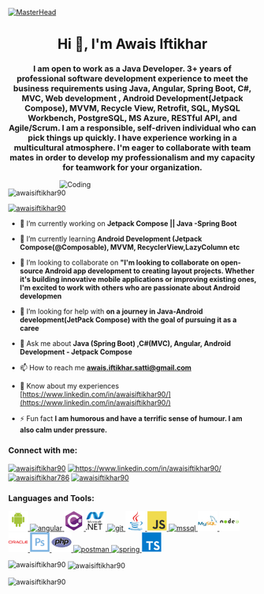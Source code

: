 [![MasterHead](https://1.bp.blogspot.com/-7A4WynwLsMw/XbBpCXG8fHI/AAAAAAAAMt4/uOa1bpLskYgrwGbllhSu2SDj_Mig8SXJQCLcBGAsYHQ/s1600/2000_600px.gif)](https://rishavchanda.io)
<h1 align="center">Hi 👋, I'm Awais Iftikhar</h1>
<h3 align="center">I am open to work as a Java Developer. 3+ years of professional software development experience to meet the business requirements using Java, Angular, Spring Boot, C#, MVC, Web development , Android Development(Jetpack Compose), MVVM, Recycle View, Retrofit, SQL, MySQL Workbench, PostgreSQL, MS Azure, RESTful API, and Agile/Scrum. I am a responsible, self-driven individual who can pick things up quickly. I have experience working in a multicultural atmosphere. I'm eager to collaborate with team mates in order to develop my professionalism and my capacity for teamwork for your organization.</h3>
<image align="right" alt="Coding" width="400" src="https://camo.githubusercontent.com/cae12fddd9d6982901d82580bdf321d81fb299141098ca1c2d4891870827bf17/68747470733a2f2f6d69726f2e6d656469756d2e636f6d2f6d61782f313336302f302a37513379765349765f7430696f4a2d5a2e676966">

<p align="left"> <img src="https://komarev.com/ghpvc/?username=awaisiftikhar90&label=Profile%20views&color=0e75b6&style=flat" alt="awaisiftikhar90" /> </p>

<p align="left"> <a href="https://twitter.com/awaisiftikhar90" target="blank"><img src="https://img.shields.io/twitter/follow/awaisiftikhar90?logo=twitter&style=for-the-badge" alt="awaisiftikhar90" /></a> </p>

- 🔭 I’m currently working on **Jetpack Compose || Java -Spring Boot**

- 🌱 I’m currently learning **Android Development (Jetpack Compose(@Composable), MVVM, RecyclerView,LazyColumn etc**

- 👯 I’m looking to collaborate on **"I'm looking to collaborate on open-source Android app development to creating layout projects. Whether it's building innovative mobile applications or improving existing ones, I'm excited to work with others who are passionate about Android developmen**

- 🤝 I’m looking for help with **on a journey in Java-Android development(JetPack Compose) with the goal of pursuing it as a caree**

- 💬 Ask me about **Java (Spring Boot) ,C#(MVC), Angular, Android Development - Jetpack Compose**

- 📫 How to reach me **awais.iftikhar.satti@gmail.com**

- 📄 Know about my experiences [https://www.linkedin.com/in/awaisiftikhar90/](https://www.linkedin.com/in/awaisiftikhar90/)

- ⚡ Fun fact **I am humorous and have a terrific sense of humour. I am also calm under pressure.**

<h3 align="left">Connect with me:</h3>
<p align="left">
<a href="https://twitter.com/awaisiftikhar90" target="blank"><img align="center" src="https://raw.githubusercontent.com/rahuldkjain/github-profile-readme-generator/master/src/images/icons/Social/twitter.svg" alt="awaisiftikhar90" height="30" width="40" /></a>
<a href="https://linkedin.com/in/https://www.linkedin.com/in/awaisiftikhar90/" target="blank"><img align="center" src="https://raw.githubusercontent.com/rahuldkjain/github-profile-readme-generator/master/src/images/icons/Social/linked-in-alt.svg" alt="https://www.linkedin.com/in/awaisiftikhar90/" height="30" width="40" /></a>
<a href="https://fb.com/awaisiftikhar786" target="blank"><img align="center" src="https://raw.githubusercontent.com/rahuldkjain/github-profile-readme-generator/master/src/images/icons/Social/facebook.svg" alt="awaisiftikhar786" height="30" width="40" /></a>
<a href="https://instagram.com/awaisiftikhar90" target="blank"><img align="center" src="https://raw.githubusercontent.com/rahuldkjain/github-profile-readme-generator/master/src/images/icons/Social/instagram.svg" alt="awaisiftikhar90" height="30" width="40" /></a>
</p>

<h3 align="left">Languages and Tools:</h3>
<p align="left"> <a href="https://developer.android.com" target="_blank" rel="noreferrer"> <img src="https://raw.githubusercontent.com/devicons/devicon/master/icons/android/android-original-wordmark.svg" alt="android" width="40" height="40"/> </a> <a href="https://angular.io" target="_blank" rel="noreferrer"> <img src="https://angular.io/assets/images/logos/angular/angular.svg" alt="angular" width="40" height="40"/> </a> <a href="https://www.w3schools.com/cs/" target="_blank" rel="noreferrer"> <img src="https://raw.githubusercontent.com/devicons/devicon/master/icons/csharp/csharp-original.svg" alt="csharp" width="40" height="40"/> </a> <a href="https://dotnet.microsoft.com/" target="_blank" rel="noreferrer"> <img src="https://raw.githubusercontent.com/devicons/devicon/master/icons/dot-net/dot-net-original-wordmark.svg" alt="dotnet" width="40" height="40"/> </a> <a href="https://git-scm.com/" target="_blank" rel="noreferrer"> <img src="https://www.vectorlogo.zone/logos/git-scm/git-scm-icon.svg" alt="git" width="40" height="40"/> </a> <a href="https://www.java.com" target="_blank" rel="noreferrer"> <img src="https://raw.githubusercontent.com/devicons/devicon/master/icons/java/java-original.svg" alt="java" width="40" height="40"/> </a> <a href="https://developer.mozilla.org/en-US/docs/Web/JavaScript" target="_blank" rel="noreferrer"> <img src="https://raw.githubusercontent.com/devicons/devicon/master/icons/javascript/javascript-original.svg" alt="javascript" width="40" height="40"/> </a> <a href="https://www.microsoft.com/en-us/sql-server" target="_blank" rel="noreferrer"> <img src="https://www.svgrepo.com/show/303229/microsoft-sql-server-logo.svg" alt="mssql" width="40" height="40"/> </a> <a href="https://www.mysql.com/" target="_blank" rel="noreferrer"> <img src="https://raw.githubusercontent.com/devicons/devicon/master/icons/mysql/mysql-original-wordmark.svg" alt="mysql" width="40" height="40"/> </a> <a href="https://nodejs.org" target="_blank" rel="noreferrer"> <img src="https://raw.githubusercontent.com/devicons/devicon/master/icons/nodejs/nodejs-original-wordmark.svg" alt="nodejs" width="40" height="40"/> </a> <a href="https://www.oracle.com/" target="_blank" rel="noreferrer"> <img src="https://raw.githubusercontent.com/devicons/devicon/master/icons/oracle/oracle-original.svg" alt="oracle" width="40" height="40"/> </a> <a href="https://www.photoshop.com/en" target="_blank" rel="noreferrer"> <img src="https://raw.githubusercontent.com/devicons/devicon/master/icons/photoshop/photoshop-line.svg" alt="photoshop" width="40" height="40"/> </a> <a href="https://www.php.net" target="_blank" rel="noreferrer"> <img src="https://raw.githubusercontent.com/devicons/devicon/master/icons/php/php-original.svg" alt="php" width="40" height="40"/> </a> <a href="https://postman.com" target="_blank" rel="noreferrer"> <img src="https://www.vectorlogo.zone/logos/getpostman/getpostman-icon.svg" alt="postman" width="40" height="40"/> </a> <a href="https://spring.io/" target="_blank" rel="noreferrer"> <img src="https://www.vectorlogo.zone/logos/springio/springio-icon.svg" alt="spring" width="40" height="40"/> </a> <a href="https://www.typescriptlang.org/" target="_blank" rel="noreferrer"> <img src="https://raw.githubusercontent.com/devicons/devicon/master/icons/typescript/typescript-original.svg" alt="typescript" width="40" height="40"/> </a> </p>

<p><img align="left" src="https://github-readme-stats.vercel.app/api/top-langs?username=awaisiftikhar90&show_icons=true&locale=en&layout=compact" alt="awaisiftikhar90" /></p>

<p>&nbsp;<img align="center" src="https://github-readme-stats.vercel.app/api?username=awaisiftikhar90&show_icons=true&locale=en" alt="awaisiftikhar90" /></p>

<p><img align="center" src="https://github-readme-streak-stats.herokuapp.com/?user=awaisiftikhar90&" alt="awaisiftikhar90" /></p>
